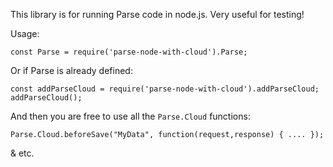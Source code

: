 This library is for running Parse code in node.js. Very useful for testing! 

Usage:

```
const Parse = require('parse-node-with-cloud').Parse;
```

Or if Parse is already defined:

```
const addParseCloud = require('parse-node-with-cloud').addParseCloud;
addParseCloud();
```

And then you are free to use all the `Parse.Cloud` functions:

```
Parse.Cloud.beforeSave("MyData", function(request,response) { .... });
```

& etc. 
